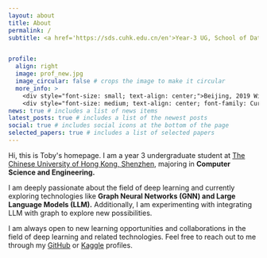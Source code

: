 ```yaml
---
layout: about
title: About
permalink: /
subtitle: <a href='https://sds.cuhk.edu.cn/en'>Year-3 UG, School of Data Science, CUHKSZ</a>


profile:
  align: right
  image: prof_new.jpg
  image_circular: false # crops the image to make it circular
  more_info: >
    <div style="font-size: small; text-align: center;">Beijing, 2019 Winter</div>
    <div style="font-size: medium; text-align: center; font-family: Cursive;">We imagine our own importance.<br>We invent our purpose.<br>We are nothing.</div>
news: true # includes a list of news items
latest_posts: true # includes a list of the newest posts
social: true # includes social icons at the bottom of the page
selected_papers: true # includes a list of selected papers
---
```


Hi, this is Toby's homepage. I am a year 3 undergraduate student at [The Chinese University of Hong Kong, Shenzhen](https://www.cuhk.edu.cn/en), majoring in **Computer Science and Engineering.**

I am deeply passionate about the field of deep learning and currently exploring technologies like **Graph Neural Networks (GNN) and Large Language Models (LLM).** Additionally, I am experimenting with integrating LLM with graph to explore new possibilities.

I am always open to new learning opportunities and collaborations in the field of deep learning and related technologies. Feel free to reach out to me through my [GitHub](https://github.com/tobyyang7) or [Kaggle](https://www.kaggle.com/tobyyang7) profiles.
